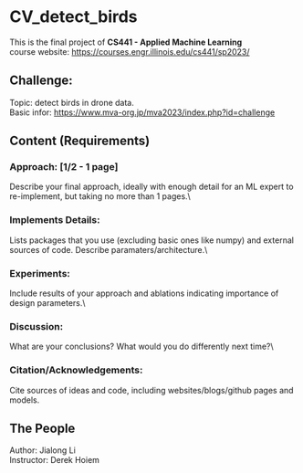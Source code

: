# CV_detect_birds
This is the final project of **CS441 - Applied Machine Learning**\
course website: https://courses.engr.illinois.edu/cs441/sp2023/
## Challenge:  
Topic: detect birds in drone data.\
Basic infor: https://www.mva-org.jp/mva2023/index.php?id=challenge

## Content (Requirements)
### Approach: [1/2 - 1 page]
Describe your final approach, ideally with enough detail for an ML expert to re-implement, but taking no more than 1 pages.\
### Implements Details:
Lists packages that you use (excluding basic ones like numpy) and external sources of code. Describe paramaters/architecture.\
### Experiments:
Include results of your approach and ablations indicating importance of design parameters.\
### Discussion:
What are your conclusions? What would you do differently next time?\
### Citation/Acknowledgements:
Cite sources of ideas and code, including websites/blogs/github pages and models.

## The People
Author: Jialong Li\
Instructor: Derek Hoiem


